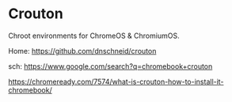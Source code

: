 # Crouton
Chroot environments for ChromeOS & ChromiumOS.

Home: https://github.com/dnschneid/crouton

sch: https://www.google.com/search?q=chromebook+crouton

https://chromeready.com/7574/what-is-crouton-how-to-install-it-chromebook/
